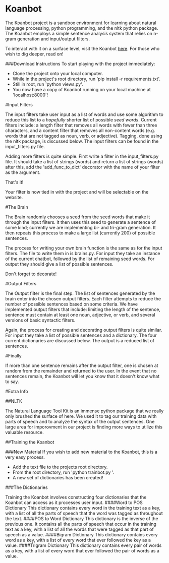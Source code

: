 Koanbot
=======

The Koanbot project is a sandbox environment for learning about natural language processing, python programming, and the nltk python package. The Koanbot employs a simple sentence analysis system that relies on n-gram generation and input/output filters.

To interact with it on a surface level, visit the Koanbot  [here](http:/ec2-54-187-163-101.us-west-2.compute.amazonaws.com/). For those who wish to dig deeper, read on!

###Download Instructions
To start playing with the project immediately:
 * Clone the project onto your local computer.
 * While in the project's root directory, run 'pip install -r requirements.txt'.
 * Still in root, run 'python views.py'.
 * You now have a copy of Koanbot running on your local machine at 'localhost:8000'!

#Input Filters

The input filters take user input as a list of words and use some algorithm to reduce this list to a *hopefully* shorter list of possible *seed words*. Current filters include: a length filter that removes all words with fewer than three characters, and a content filter that removes all non-content words (e.g. words that are not tagged as noun, verb, or adjective). Tagging, done using the nltk package, is discussed below. The input filters can be found in the input_filters.py file.

Adding more filters is quite simple. First write a filter in the input_filters.py file. It should take a list of strings (words) and return a list of strings (words) after this, add the 'add_func_to_dict' decorator with the name of your filter as the argument.

That's it!

Your filter is now tied in with the project and will be selectable on the website.

#The Brain

The Brain randomly chooses a seed from the seed words that make it through the input filters. It then uses this seed to generate a sentence of some kind; currently we are implementing bi- and tri-gram generation. It then repeats this process to make a large list (currently 200) of possible sentences.

The process for writing your own brain function is the same as for the input filters. The file to write them in is brains.py. For input they take an instance of the current chatbot, followed by the list of remaining seed words. For output they should give a list of possible sentences.

Don't forget to decorate!

#Output Filters

The Output filter is the final step. The list of sentences generated by the brain enter into the chosen output filters. Each filter attempts to reduce the number of possible sentences based on some criteria. We have implemented output filters that include: limiting the length of the sentence, sentence must contain at least one noun, adjective, or verb, and several versions of basic syntactic filters.

Again, the process for creating and decorating output filters is quite similar. For input they take a list of possible sentences and a dictionary. The four current dictionaries are discussed below. The output is a reduced list of sentences.

#Finally

If more than one sentence remains after the output filter, one is chosen at random from the remainder and returned to the user. In the event that no sentences remain, the Koanbot will let you know that it doesn't know what to say.

#Extra Info

##NLTK

The Natural Language Tool Kit is an immense python package that we really only brushed the surface of here. We used it to tag our training data with parts of speech and to analyze the syntax of the output sentences. One large area for imporovment in our project is finding more ways to utilize this valuable resource.

##Training the Koanbot

###New Material
If you wish to add new material to the Koanbot, this is a very easy process. 
 * Add the text file to the projects root directory.
 * From the root directory, run 'python trainbot.py <textfile>'.
 * A new set of dictionaries has been created!
 
###The Dictionaries

Training the Koanbot involves constructing four dictionaries that the Koanbot can access as it processes user input.
####Word to POS Dictionary
This dictionary contains every word in the training text as a key, with a list of all the parts of speech that the word was tagged as throughout the text.
####POS to Word Dictionary
This dictionary is the inverse of the previous one. It contains all the parts of speech that occur in the training text as a key, with a list of all the words that were tagged as that part of speech as a value.
####Bigram Dictionary
This dictionary contains every word as a key, with a list of every word that ever followed the key as a value.
####Trigram Dictionary
This dictionary contains every pair of words as a key, with a list of every word that ever followed the pair of words as a value.
